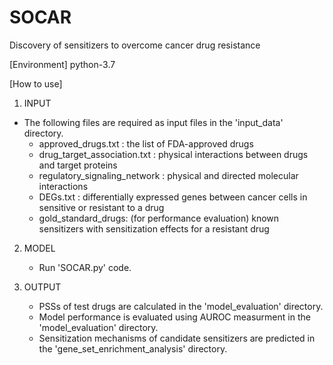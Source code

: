 # SOCAR
Discovery of sensitizers to overcome cancer drug resistance

[Environment]
python-3.7

[How to use]
1. INPUT
  - The following files are required as input files in the 'input_data' directory.
    - approved_drugs.txt : the list of FDA-approved drugs
    - drug_target_association.txt : physical interactions between drugs and target proteins
    - regulatory_signaling_network : physical and directed molecular interactions
    - DEGs.txt : differentially expressed genes between cancer cells in sensitive or resistant to a drug
    - gold_standard_drugs: (for performance evaluation) known sensitizers with sensitization effects for a resistant drug

2. MODEL
   - Run 'SOCAR.py' code.

3. OUTPUT
   - PSSs of test drugs are calculated in the 'model_evaluation' directory.
   - Model performance is evaluated using AUROC measurment in the 'model_evaluation' directory.
   - Sensitization mechanisms of candidate sensitizers are predicted in the 'gene_set_enrichment_analysis' directory.
